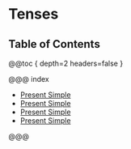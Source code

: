 # Tenses

## Table of Contents

@@toc { depth=2 headers=false }

@@@ index

- [Present Simple](present_simple.md)
- [Present Simple](present_continuous.md)
- [Present Simple](present_perfect.md)
- [Present Simple](future.md)

@@@
